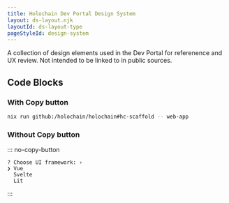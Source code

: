 ```yaml
---
title: Holochain Dev Portal Design System
layout: ds-layout.njk
layoutId: ds-layout-type
pageStyleId: design-system
---
```


A collection of design elements used in the Dev Portal for referenence and UX review. Not intended to be linked to in public sources.

<div class="code-blocks">

## Code Blocks

### With Copy button

```bash
nix run github:/holochain/holochain#hc-scaffold -- web-app
```

### Without Copy button
::: no-copy-button
```text 
? Choose UI framework: ›
❯ Vue
  Svelte
  Lit
```
:::

</div>